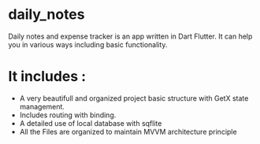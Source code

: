 # daily_notes

Daily notes and expense tracker is an app written in Dart Flutter.
It can help you in various ways including basic functionality. 

# It includes : 
 - A very beautifull and organized project basic structure with GetX state management.
 - Includes routing with binding.
 - A detailed use of local database with sqflite
 - All the Files are organized to maintain MVVM architecture principle
